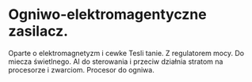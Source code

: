 # Ogniwo-elektromagentyczne zasilacz.
Oparte o elektromagnetyzm i cewke Tesli tanie. 
Z regulatorem mocy. 
Do miecza świetlnego. 
AI do sterowania i przeciw działnia stratom na procesorze i zwarciom. 
Procesor do ogniwa. 
